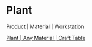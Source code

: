 # Plant

Product | Material | Workstation

[Plant | Any Material | Craft Table](/en_us/recipes/plant/plant__any_material__crafting.md)


